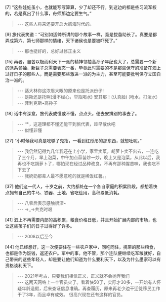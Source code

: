 
[7] “这些娃娃虽小，也就能写写算算，少了却还不行。到这边的都是些习流军校的，若是真出了什么事，舟师那边定要生气。”
>--- 这些人将来还要开启大航海时代的。<br>

[9] 旅代表笑道：“可别如适帅所讲的那个故事一样，竟是拔苗助长了。真要是都弄成第六、第七师那样的情绪，天下诸侯也是要被吓死了。”
>--- 那也挺好的，总好过修正主义<br>

[15] 再者，自苦以极而利天下一派的精神领袖高孙子年纪也大了，总需要一个新的派系领袖，新巨子总需要表态一番，毕竟此时需要的不是那些保守的准备在泗上过好日子的那些人，而是需要那些激进一派的为主力，甚至可能要批判保守立国自治一派的。
>--- 适大林你这浓眉大眼的原来也是托派份子!<br>
>--- 是斯还是托啊(漫不经心，举瓶喝水)
安其那！(认真脸)
(呛水，打泼水)<br>
>--- 菲利克斯•高孙子<br>

[18] 话中有深意，旅代表或懂或不懂，点点头，便去安排别的事去了。
>--- 艹，这道理都不懂还能干到旅代表，趁早散伙吧<br>
>--- 似懂非懂<br>

[27] “小时候我可真是吃够了鬼指，一看到红彤彤的那东西，就想吐呢。”
>--- 我仍然记得九几年我还在上小学，家里卖菜，胡萝卜卖不出去，一连吃了三个月，早上泡菜，中午加点蒜苗炒一炒，晚上又是泡菜，从此以后，我再也不吃胡萝卜了，哪怕现在经过品种改良，不再有那种腥苦味，我也吃不下去了<br>
>--- 我奶奶那辈人最不愿意吃的就是稀饭红薯。。<br>

[37] 他们这一代人，十岁之前，大约都处在一个各自家庭的积累阶段，都想着快点拥有自己的牛马、铁器、土地，省吃俭用，高积累低消耗。
>--- 八零后表示感触很深~<br>
>--- →_→共克时艰<br>

[41] 泗上不再需要内部的高积累，粮食价格日低，并且开始扩展内部的市场，也让这些孩子们的日子过得好了许多。
>--- 2008以后至今<br>

[44] 他已经想好，这一次便要住在一些农户家中，同吃同住，携带的那些粮食，也都是作为饭钱，返还农户。军中的事，他不管，那个连队便继续吃军粮就好，自己带来的这些年轻人，却是要让他们知道为什么要利天下，以及为什么墨家可以有资格谈利天下。
>--- 2021年考古，只要我们相信正义，正义就不会抛弃我们<br>
>--- 这两天网络上一个官员火了。看着快50了，实际才30多，一开始有人怀疑年龄造假，后来查证信息准确。再查履历，原来再老少边干迁徙移民工作干了3年，而且卓有成效。
很高兴现在还有这样的官员。<br>
